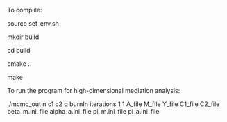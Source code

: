 To complile:

source set_env.sh

mkdir build

cd build

cmake ..

make

To run the program for high-dimensional mediation analysis:

./mcmc_out n c1 c2 q burnIn iterations 1 1 A_file M_file Y_file C1_file C2_file \
            beta_m.ini_file alpha_a.ini_file pi_m.ini_file pi_a.ini_file
            
            
